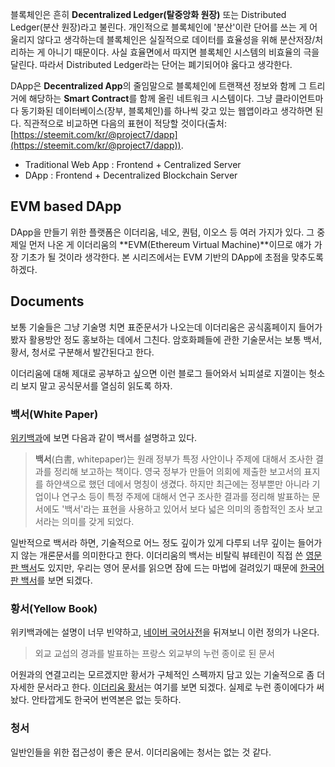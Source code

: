 블록체인은 흔히 **Decentralized Ledger(탈중앙화 원장)** 또는 Distributed Ledger(분산 원장)라고 불린다. 개인적으로 블록체인에 '분산'이란 단어를 쓰는 게 어울리지 않다고 생각하는데 블록체인은 실질적으로 데이터를 효율성을 위해 분산저장/처리하는 게 아니기 때문이다. 사실 효율면에서 따지면 블록체인 시스템의 비효율의 극을 달린다. 따라서 Distributed Ledger라는 단어는 폐기되어야 옳다고 생각한다.

DApp은 **Decentralized App**의 줄임말으로 블록체인에 트랜잭션 정보와 함께 그 트리거에 해당하는 **Smart Contract**를 함께 올린 네트워크 시스템이다. 그냥 클라이언트마다 동기화된 데이터베이스(장부, 블록체인)를 하나씩 갖고 있는 웹앱이라고 생각하면 된다. 직관적으로 비교하면 다음의 표현이 적당할 것이다(출처: [https://steemit.com/kr/@project7/dapp](https://steemit.com/kr/@project7/dapp)).

- Traditional Web App : Frontend + Centralized Server
- DApp : Frontend + Decentralized Blockchain Server



## EVM based DApp

DApp을 만들기 위한 플랫폼은 이더리움, 네오, 퀀텀, 이오스 등 여러 가지가 있다. 그 중 제일 먼저 나온 게 이더리움의 **EVM(Ethereum Virtual Machine)**이므로 얘가 가장 기초가 될 것이라 생각한다. 본 시리즈에서는 EVM 기반의 DApp에 초점을 맞추도록 하겠다.



## Documents

보통 기술들은 그냥 기술명 치면 표준문서가 나오는데 이더리움은 공식홈페이지 들어가봤자 활용방안 정도 홍보하는 데에서 그친다. 암호화폐들에 관한 기술문서는 보통 백서, 황서, 청서로 구분해서 발간된다고 한다.

이더리움에 대해 제대로 공부하고 싶으면 이런 블로그 들어와서 뇌피셜로 지껄이는 헛소리 보지 말고 공식문서를 열심히 읽도록 하자.

### 백서(White Paper)

[위키백과](https://ko.wikipedia.org/wiki/%EB%B0%B1%EC%84%9C)에 보면 다음과 같이 백서를 설명하고 있다.

> **백서**(白書, whitepaper)는 원래 정부가 특정 사안이나 주제에 대해서 조사한 결과를 정리해 보고하는 책이다. 영국 정부가 만들어 의회에 제출한 보고서의 표지를 하얀색으로 했던 데에서 명칭이 생겼다. 하지만 최근에는 정부뿐만 아니라 기업이나 연구소 등이 특정 주제에 대해서 연구 조사한 결과를 정리해 발표하는 문서에도 '백서'라는 표현을 사용하고 있어서 보다 넓은 의미의 종합적인 조사 보고서라는 의미를 갖게 되었다.

일반적으로 백서라 하면, 기술적으로 어느 정도 깊이가 있게 다루되 너무 깊이는 들어가지 않는 개론문서를 의미한다고 한다. 이더리움의 백서는 비탈릭 뷰테린이 직접 쓴 [영문판 백서](https://github.com/ethereum/wiki/wiki/White-Paper)도 있지만, 우리는 영어 문서를 읽으면 잠에 드는 마법에 걸려있기 때문에 [한국어판 백서](https://github.com/ethereum/wiki/wiki/%5BKorean%5D-White-Paper#%EC%9D%B4%EB%8D%94%EB%A6%AC%EC%9B%80)를 보면 되겠다.

### 황서(Yellow Book)

위키백과에는 설명이 너무 빈약하고, [네이버 국어사전](http://krdic.naver.com/detail.nhn?docid=27531800&directAnchor=s275640p176349d48572)을 뒤져보니 이런 정의가 나온다.

> 외교 교섭의 경과를 발표하는 프랑스 외교부의 누런 종이로 된 문서

어원과의 연결고리는 모르겠지만 황서가 구체적인 스펙까지 담고 있는 기술적으로 좀 더 자세한 문서라고 한다. [이더리움 황서](http://paper.gavwood.com/)는 여기를 보면 되겠다. 실제로 누런 종이에다가 써놨다. 안타깝게도 한국어 번역본은 없는 듯하다.

### 청서

일반인들을 위한 접근성이 좋은 문서. 이더리움에는 청서는 없는 것 같다.

